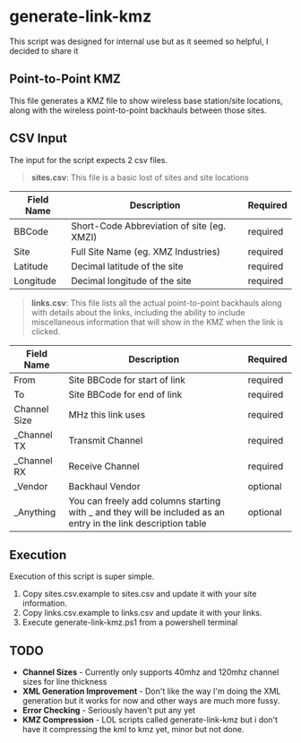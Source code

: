 # generate-link-kmz

This script was designed for internal use but as it seemed so helpful, I decided to share it

## Point-to-Point KMZ
This file generates a KMZ file to show wireless base station/site locations, along with the wireless point-to-point backhauls between those sites. 

## CSV Input

The input for the script expects 2 csv files. 
> **sites.csv**: This file is a basic lost of sites and site locations

| Field Name | Description | Required |
|----|----|----|
|BBCode|Short-Code Abbreviation of site (eg. XMZI)|required|
|Site|Full Site Name (eg. XMZ Industries)|required|
|Latitude|Decimal latitude of the site|required|
|Longitude|Decimal longitude of the site|required|

> **links.csv**: This file lists all the actual point-to-point backhauls along with details about the links, including the ability to include miscellaneous information that will show in the KMZ when the link is clicked.

| Field Name | Description | Required |
|----|----|----|
|From|Site BBCode for start of link|required|
|To|Site BBCode for end of link|required|
|Channel Size|MHz this link uses|required|
_Channel TX|Transmit Channel|required|
|_Channel RX|Receive Channel|required|
|_Vendor|Backhaul Vendor|optional|
|_Anything|You can freely add columns starting with _ and they will be included as an entry in the link description table|optional|

## Execution
Execution of this script is super simple.
1.	Copy sites.csv.example to sites.csv and update it with your site information.
2.	Copy links.csv.example to links.csv and update it with your links.
3.	Execute generate-link-kmz.ps1 from a powershell terminal

## TODO
* **Channel Sizes** - Currently only supports 40mhz and 120mhz channel sizes for line thickness
* **XML Generation Improvement** - Don't like the way I'm doing the XML generation but it works for now and other ways are much more fussy.
* **Error Checking** - Seriously haven't put any yet
* **KMZ Compression** - LOL scripts called generate-link-kmz but i don't have it compressing the kml to kmz yet, minor but not done. 
